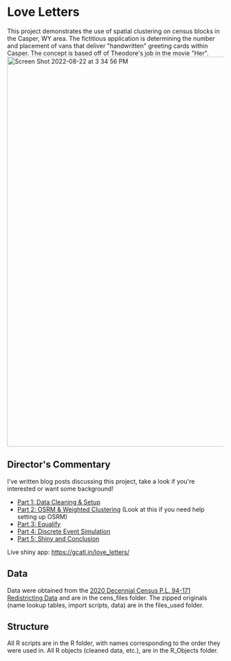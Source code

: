 # Love Letters

This project demonstrates the use of spatial clustering on census blocks in the Casper, WY area. 
The fictitious application is determining the number and placement of vans that deliver "handwritten" greeting cards within Casper.
The concept is based off of Theodore's job in the movie "Her".
<img width="904" alt="Screen Shot 2022-08-22 at 3 34 56 PM" src="https://user-images.githubusercontent.com/83082268/186483964-61a7f43b-d189-475b-a9ab-5b594ed8b05c.png">

## Director's Commentary
I've written blog posts discussing this project, take a look if you're interested or want some background!
- [Part 1: Data Cleaning & Setup](https://world.hey.com/catlin/spatial-clustering-love-letters-part-1-data-cleaning-setup-52b10d07)
- [Part 2: OSRM & Weighted Clustering](https://world.hey.com/catlin/spatial-clustering-love-letters-part-2-osrm-weighted-clustering-f702106b) (Look at this if you need help setting up OSRM)
- [Part 3: Equalify](https://world.hey.com/catlin/spatial-clustering-love-letters-part-3-equalify-496ccf5f)
- [Part 4: Discrete Event Simulation](https://world.hey.com/catlin/spatial-clustering-love-letters-part-4-discrete-event-simulation-5d8a0e3f)
- [Part 5: Shiny and Conclusion](https://world.hey.com/catlin/spatial-clustering-love-letters-part-5-5-shiny-and-conclusion-ae9b19e6)

Live shiny app: https://gcatl.in/love_letters/

## Data
Data were obtained from the [2020 Decennial Census P.L. 94-171 Redistricting Data](https://www.census.gov/programs-surveys/decennial-census/about/rdo/summary-files.html) and are in the cens_files folder. The zipped originals (name lookup tables, import scripts, data) are in the files_used folder.

## Structure
All R scripts are in the R folder, with names corresponding to the order they were used in. All R objects (cleaned data, etc.), are in the R_Objects folder.
